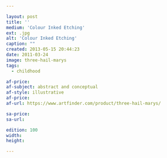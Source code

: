 ```yaml
---

layout: post
title: ''
medium: 'Colour Inked Etching'
ext: .jpg
alt: 'Colour Inked Etching'
caption: ""
created: 2013-05-15 20:44:23
date: 2011-03-24
image: three-hail-marys
tags:
  - childhood

af-price:
af-subject: abstract and conceptual
af-style: illustrative
af-price:
af-url: https://www.artfinder.com/product/three-hail-marys/

sa-price:
sa-url:

edition: 100
width:
height:

---
```

